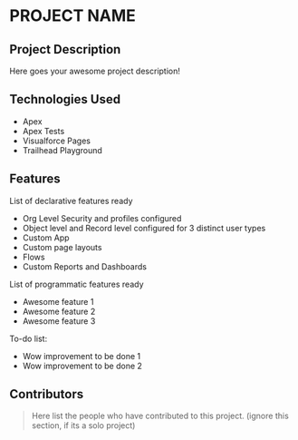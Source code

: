 # PROJECT NAME

## Project Description

Here goes your awesome project description!

## Technologies Used

* Apex
* Apex Tests
* Visualforce Pages
* Trailhead Playground

## Features

List of declarative features ready
* Org Level Security and profiles configured
* Object level and Record level configured for 3 distinct user types
* Custom App
* Custom page layouts
* Flows
* Custom Reports and Dashboards

List of programmatic features ready
* Awesome feature 1
* Awesome feature 2
* Awesome feature 3

To-do list:
* Wow improvement to be done 1
* Wow improvement to be done 2

## Contributors

> Here list the people who have contributed to this project. (ignore this section, if its a solo project)
